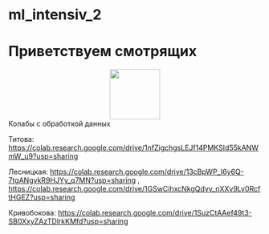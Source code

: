 # ml_intensiv_2
# Приветствуем смотрящих 
<div id="header" align="center">
  <img src="[[https://media.giphy.com/media/M9gbBd9nbDrOTu1Mqx/giphy.gif](https://i.giphy.com/media/v1.Y2lkPTc5MGI3NjExcmR5ejB1ZnhvZnE5ZWN1ZDQyanhpdWlzNnRyNGVpMzA2eWQ1OHBrYyZlcD12MV9pbnRlcm5hbF9naWZfYnlfaWQmY3Q9Zw/lJNoBCvQYp7nq/giphy.gif)](https://i.giphy.com/media/v1.Y2lkPTc5MGI3NjExNWRudXl2NjAzejdjbTcwcTJzYmo5ZTYxMGJ2eWVmb255aG01dGo5ciZlcD12MV9pbnRlcm5hbF9naWZfYnlfaWQmY3Q9cw/BXjqytvu9bKzCUHdzz/giphy.gif)" width="100"/>
</div>
Колабы с обработкой данных

Титова: https://colab.research.google.com/drive/1nfZigchgsLEJf14PMKSId55kANWmW_u9?usp=sharing

Лесницкая: https://colab.research.google.com/drive/13cBpWP_I6y6Q-7tgANgykR9HJYy_q7MN?usp=sharing  ,   https://colab.research.google.com/drive/1GSwCihxcNkgQdyy_nXXy9Ly0RcftHGEZ?usp=sharing

Кривобокова: https://colab.research.google.com/drive/1SuzCtAAef49t3-SB0XxyZAzTDlrkKMfd?usp=sharing
